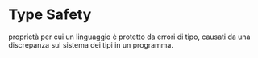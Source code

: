 # Type Safety 
proprietà per cui un linguaggio è protetto da errori di tipo, causati da una discrepanza sul sistema dei tipi in un programma. 
